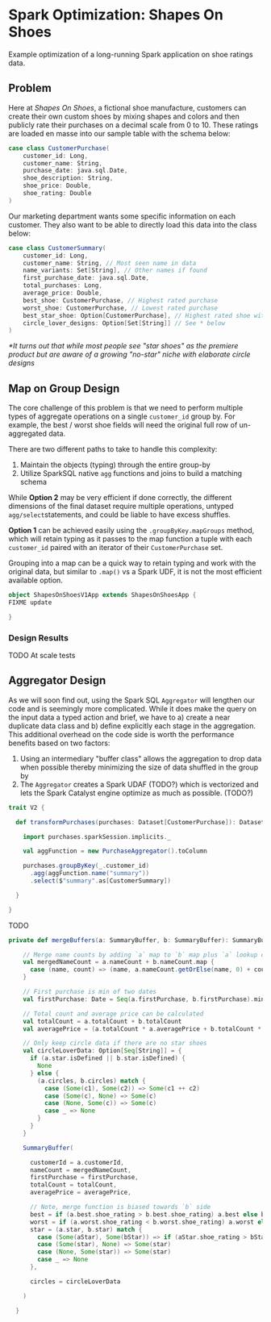 # Spark Optimization: Shapes On Shoes

Example optimization of a long-running Spark application on shoe ratings data.

## Problem

Here at _Shapes On Shoes_, a fictional shoe manufacture, customers can create their own custom shoes
by mixing shapes and colors and then publicly rate their purchases on a decimal scale from 0 to 10.
These ratings are loaded en masse into our sample table with the schema below:

```scala
case class CustomerPurchase(
    customer_id: Long,
    customer_name: String,
    purchase_date: java.sql.Date,
    shoe_description: String,
    shoe_price: Double,
    shoe_rating: Double
)
```

Our marketing department wants some specific information on each customer.
They also want to be able to directly load this data into the class below:

```scala
case class CustomerSummary(
    customer_id: Long,
    customer_name: String, // Most seen name in data
    name_variants: Set[String], // Other names if found
    first_purchase_date: java.sql.Date,
    total_purchases: Long,
    average_price: Double,
    best_shoe: CustomerPurchase, // Highest rated purchase
    worst_shoe: CustomerPurchase, // Lowest rated purchase
    best_star_shoe: Option[CustomerPurchase], // Highest rated shoe with `star` shape
    circle_lover_designs: Option[Set[String]] // See * below
)
```

_*It turns out that while most people see "star shoes" as the premiere product
but are aware of a growing "no-star" niche with elaborate circle designs_ 

## Map on Group Design

The core challenge of this problem is that we need to perform multiple types
of aggregate operations on a single `customer_id` group by. For example, the
best / worst shoe fields will need the original full row of un-aggregated data.

There are two different paths to take to handle this complexity:

1. Maintain the objects (typing) through the entire group-by
2. Utilize SparkSQL native `agg` functions and joins to build a matching schema

While **Option 2** may be very efficient if done correctly, the different dimensions
of the final dataset require multiple operations, untyped `agg/select`statements, 
and could be liable to have excess shuffles.

**Option 1** can be achieved easily using the `.groupByKey.mapGroups` method, 
which will retain typing as it passes to the map function a tuple with 
each `customer_id` paired with an iterator of their `CustomerPurchase` set.

Grouping into a map can be a quick way to retain typing and work with the
original data, but similar to `.map()` vs a Spark UDF, it is not the most
efficient available option.

```scala
object ShapesOnShoesV1App extends ShapesOnShoesApp {
FIXME update

}
```

### Design Results

TODO At scale tests

## Aggregator Design

As we will soon find out, using the Spark SQL `Aggregator` will lengthen our code 
and is seemingly more complicated. While it does make the query on the input data
a typed action and brief, we have to a) create a near duplicate data class and
b) define explicitly each stage in the aggregation. This additional overhead on
the code side is worth the performance benefits based on two factors:

1. Using an intermediary "buffer class" allows the aggregation to drop data
when possible thereby minimizing the size of data shuffled in the group by 
2. The `Aggregator` creates a Spark UDAF (TODO?) which is vectorized and
lets the Spark Catalyst engine optimize as much as possible. (TODO?)

```scala
trait V2 {

  def transformPurchases(purchases: Dataset[CustomerPurchase]): Dataset[CustomerSummary] = {

    import purchases.sparkSession.implicits._

    val aggFunction = new PurchaseAggregator().toColumn

    purchases.groupByKey(_.customer_id)
      .agg(aggFunction.name("summary"))
      .select($"summary".as[CustomerSummary])

  }

}
```

TODO

```scala
private def mergeBuffers(a: SummaryBuffer, b: SummaryBuffer): SummaryBuffer = {

    // Merge name counts by adding `a` map to `b` map plus `a` lookup counts
    val mergedNameCount = a.nameCount + b.nameCount.map {
      case (name, count) => (name, a.nameCount.getOrElse(name, 0) + count)
    }

    // First purchase is min of two dates
    val firstPurchase: Date = Seq(a.firstPurchase, b.firstPurchase).min

    // Total count and average price can be calculated
    val totalCount = a.totalCount + b.totalCount
    val averagePrice = (a.totalCount * a.averagePrice + b.totalCount * b.averagePrice) / totalCount

    // Only keep circle data if there are no star shoes
    val circleLoverData: Option[Seq[String]] = {
      if (a.star.isDefined || b.star.isDefined) {
        None
      } else {
        (a.circles, b.circles) match {
          case (Some(c1), Some(c2)) => Some(c1 ++ c2)
          case (Some(c), None) => Some(c)
          case (None, Some(c)) => Some(c)
          case _ => None
        }
      }
    }

    SummaryBuffer(

      customerId = a.customerId,
      nameCount = mergedNameCount,
      firstPurchase = firstPurchase,
      totalCount = totalCount,
      averagePrice = averagePrice,

      // Note, merge function is biased towards `b` side
      best = if (a.best.shoe_rating > b.best.shoe_rating) a.best else b.best,
      worst = if (a.worst.shoe_rating < b.worst.shoe_rating) a.worst else b.worst,
      star = (a.star, b.star) match {
        case (Some(aStar), Some(bStar)) => if (aStar.shoe_rating > bStar.shoe_rating) Some(aStar) else Some(bStar)
        case (Some(star), None) => Some(star)
        case (None, Some(star)) => Some(star)
        case _ => None
      },

      circles = circleLoverData

    )

  }
```

